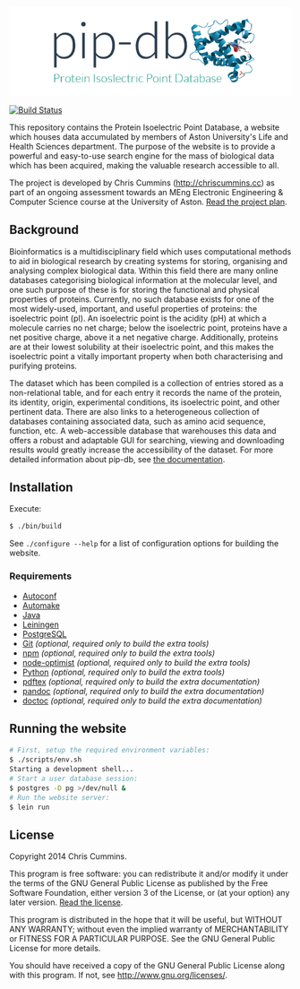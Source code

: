 ![pip-db](Documentation/assets/logo.png)

[![Build Status](https://api.travis-ci.org/ChrisCummins/pip-db.png)](https://travis-ci.org/ChrisCummins/pip-db)

This repository contains the Protein Isoelectric Point Database, a
website which houses data accumulated by members of Aston University's
Life and Health Sciences department. The purpose of the website is to
provide a powerful and easy-to-use search engine for the mass of
biological data which has been acquired, making the valuable research
accessible to all.

The project is developed by Chris Cummins (http://chriscummins.cc) as part of an
ongoing assessment towards an MEng Electronic Engineering & Computer Science
course at the University of Aston.
[Read the project plan](Documentation/ProjectPlan.md).

## Background

Bioinformatics is a multidisciplinary field which uses computational methods to
aid in biological research by creating systems for storing, organising and
analysing complex biological data. Within this field there are many online
databases categorising biological information at the molecular level, and one
such purpose of these is for storing the functional and physical properties of
proteins. Currently, no such database exists for one of the most widely-used,
important, and useful properties of proteins: the isoelectric point (pI). An
isoelectric point is the acidity (pH) at which a molecule carries no net charge;
below the isoelectric point, proteins have a net positive charge, above it a net
negative charge. Additionally, proteins are at their lowest solubility at their
isoelectric point, and this makes the isoelectric point a vitally important
property when both characterising and purifying proteins.

The dataset which has been compiled is a collection of entries stored as a
non-relational table, and for each entry it records the name of the protein, its
identity, origin, experimental conditions, its isoelectric point, and other
pertinent data. There are also links to a heterogeneous collection of databases
containing associated data, such as amino acid sequence, function, etc. A
web-accessible database that warehouses this data and offers a robust and
adaptable GUI for searching, viewing and downloading results would greatly
increase the accessibility of the dataset. For more detailed information about
pip-db, see [the documentation](Documentation/).

## Installation

Execute:

```sh
$ ./bin/build
```

See `./configure --help` for a list of configuration options for building the
website.

### Requirements
* [Autoconf](http://www.gnu.org/software/autoconf/)
* [Automake](http://www.gnu.org/software/automake/)
* [Java](http://www.java.com/en/)
* [Leiningen](https://github.com/technomancy/leiningen)
* [PostgreSQL](http://www.postgresql.org/)
* [Git](http://git-scm.com/) *(optional, required only to build the extra tools)*
* [npm](https://npmjs.org/) *(optional, required only to build the extra tools)*
* [node-optimist](https://github.com/substack/node-optimist) *(optional, required only to build the extra tools)*
* [Python](http://www.python.org/) *(optional, required only to build the extra tools)*
* [pdftex](http://www.tug.org/applications/pdftex/) *(optional, required only to build the extra documentation)*
* [pandoc](http://johnmacfarlane.net/pandoc/) *(optional, required only to build the extra documentation)*
* [doctoc](https://github.com/thlorenz/doctoc) *(optional, required only to build the extra documentation)*

## Running the website

```sh
# First, setup the required environment variables:
$ ./scripts/env.sh
Starting a development shell...
# Start a user database session:
$ postgres -D pg >/dev/null &
# Run the website server:
$ lein run
```

## License

Copyright 2014 Chris Cummins.

This program is free software: you can redistribute it and/or modify it under
the terms of the GNU General Public License as published by the Free Software
Foundation, either version 3 of the License, or (at your option) any later
version. [Read the license](LICENSE).

This program is distributed in the hope that it will be useful, but WITHOUT ANY
WARRANTY; without even the implied warranty of MERCHANTABILITY or FITNESS FOR A
PARTICULAR PURPOSE.  See the GNU General Public License for more details.

You should have received a copy of the GNU General Public License along with
this program.  If not, see http://www.gnu.org/licenses/.
